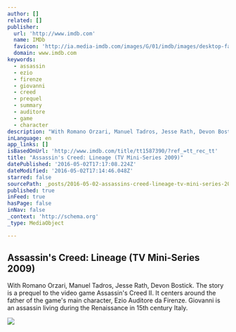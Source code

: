```yaml
---
author: []
related: []
publisher:
  url: 'http://www.imdb.com'
  name: IMDb
  favicon: 'http://ia.media-imdb.com/images/G/01/imdb/images/desktop-favicon-2165806970._CB379390718_.ico'
  domain: www.imdb.com
keywords:
  - assassin
  - ezio
  - firenze
  - giovanni
  - creed
  - prequel
  - summary
  - auditore
  - game
  - character
description: "With Romano Orzari, Manuel Tadros, Jesse Rath, Devon Bostick. The story is a prequel to the video game Assassin's Creed II. It centers around the father of the game's main character, Ezio Auditore da Firenze. Giovanni is an assassin living during the Renaissance in 15th century Italy."
inLanguage: en
app_links: []
isBasedOnUrl: 'http://www.imdb.com/title/tt1587390/?ref_=tt_rec_tt'
title: "Assassin's Creed: Lineage (TV Mini-Series 2009)"
datePublished: '2016-05-02T17:17:08.224Z'
dateModified: '2016-05-02T17:14:46.048Z'
starred: false
sourcePath: _posts/2016-05-02-assassins-creed-lineage-tv-mini-series-2009.md
published: true
inFeed: true
hasPage: false
inNav: false
_context: 'http://schema.org'
_type: MediaObject

---
```

<article style=""><h1>Assassin's Creed: Lineage (TV Mini-Series 2009)</h1><p>With Romano Orzari, Manuel Tadros, Jesse Rath, Devon Bostick. The story is a prequel to the video game Assassin's Creed II. It centers around the father of the game's main character, Ezio Auditore da Firenze. Giovanni is an assassin living during the Renaissance in 15th century Italy.</p><img src="http://ia.media-imdb.com/images/M/MV5BMTkyOTEwMDY5OF5BMl5BanBnXkFtZTgwNDI4MDExMDE@._V1_UY1200_CR125,0,630,1200_AL_.jpg" /></article>